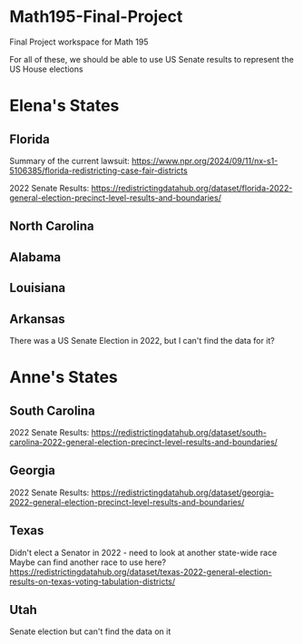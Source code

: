 # Math195-Final-Project
Final Project workspace for Math 195

For all of these, we should be able to use US Senate results to represent the US House elections

# Elena's States

## Florida
Summary of the current lawsuit: https://www.npr.org/2024/09/11/nx-s1-5106385/florida-redistricting-case-fair-districts

2022 Senate Results: https://redistrictingdatahub.org/dataset/florida-2022-general-election-precinct-level-results-and-boundaries/

## North Carolina

## Alabama

## Louisiana

## Arkansas
There was a US Senate Election in 2022, but I can't find the data for it?


# Anne's States

## South Carolina
2022 Senate Results: https://redistrictingdatahub.org/dataset/south-carolina-2022-general-election-precinct-level-results-and-boundaries/

## Georgia
2022 Senate Results: https://redistrictingdatahub.org/dataset/georgia-2022-general-election-precinct-level-results-and-boundaries/

## Texas
Didn't elect a Senator in 2022 - need to look at another state-wide race
Maybe can find another race to use here? https://redistrictingdatahub.org/dataset/texas-2022-general-election-results-on-texas-voting-tabulation-districts/

## Utah
Senate election but can't find the data on it
